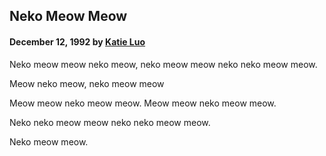 ## Neko Meow Meow

#### December 12, 1992 by [Katie Luo](/)

Neko meow meow neko meow, neko meow meow neko neko meow meow.

Meow neko meow, neko meow meow

Meow meow neko meow meow. Meow meow neko meow meow.

Neko neko meow meow neko neko meow meow.

Neko meow meow.